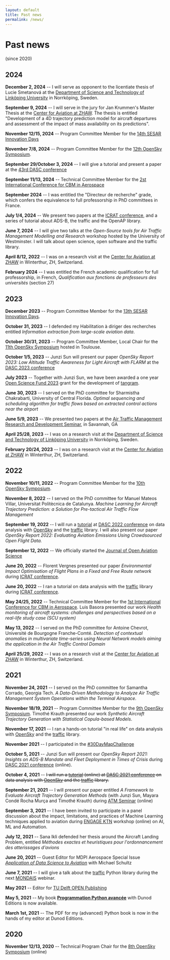 ```yaml
---
layout: default
title: Past news
permalink: /news/
---
```


# Past news

(since 2020)

## 2024

**December 2, 2024** -- I will serve as opponent to the licentiate thesis of Lucie Smetanová at the [Department of Science and Technology of Linköping University](https://liu.se/en/employee/tatpo46) in Norrköping, Sweden.

**September 9, 2024** -- I will serve in the jury for Jan Krummen's Master Thesis at the [Center for Aviation at ZHAW](https://www.zhaw.ch/en/engineering/institutes-centres/zav/). The thesis is entitled "Development of a 4D trajectory prediction model for aircraft departures and assessment of the impact of mass availability on its predictions".

**November 12/15, 2024** -- Program Committee Member for the [14th SESAR Innovation Days](https://sesarju.eu/sesarinnovationdays)

**November 7/8, 2024** -- Program Committee Member for the [12th OpenSky Symposium](http://symposium.opensky-network.org/).

**September 29/October 3, 2024** -- I will give a tutorial and present a paper
at the [43rd DASC conference](https://2023.dasconline.org/)

**September 11/13, 2024** -- Technical Committee Member for the [2st International Conference for CBM in Aerospace](https://cbmacademy.eu/)

**September 2024** -- I was entitled the "Directeur de recherche" grade, which confers the equivalence to full professorship in PhD committees in France.

**July 1/4, 2024** -- We present two papers at the [ICRAT conference](https://www.icrat.org), and a series of tutorial about ADS-B, the traffic and the OpenAP library.

**June 7, 2024** -- I will give two talks at the _Open-Source tools for Air Traffic Management Modelling and Research_ workshop hosted by the University of Westminster. I will talk about open science, open software and the traffic library.

**April 8/12, 2022** -- I was on a research visit at the [Center for Aviation at ZHAW](https://www.zhaw.ch/en/engineering/institutes-centres/zav/) in Winterthur, ZH, Switzerland.

**February 2024** -- I was entitled the French academic qualification for full professorship, in French, _Qualification aux fonctions de professeurs des universités_ (section 27)

## 2023

**December 2023** -- Program Committee Member for the [13th SESAR Innovation Days](https://sesarju.eu/sesarinnovationdays).

**October 31, 2023** -- I defended my Habilitation à diriger des recherches entitled _Information extraction from large-scale aviation data_.

**October 30/31, 2023** -- Program Committee Member, Local Chair for the [11th OpenSky Symposium](http://symposium.opensky-network.org/) hosted in Toulouse.

**October 1/5, 2023** -- Junzi Sun will present our paper _OpenSky Report 2023: Low Altitude Traffic Awareness for Light Aircraft with FLARM_ at the [DASC 2023 conference](https://2023.dasconline.org/)

**July 2023** -- Together with Junzi Sun, we have been awarded a one year [Open Science Fund 2023](https://www.nwo.nl/en/researchprogrammes/open-science-fund-2023-awarded-grants) grant for the development of [tangram](https://github.com/open-aviation/tangram).

**June 30, 2023** -- I served on the PhD committee for Sharmistha Chakrabarti, University of Central Florida. _Optimal sequencing and scheduling algorithm for traffic flows based on extracted control actions near the airport_

**June 5/9, 2023** -- We presented two papers at the [Air Traffic Management Research and Development Seminar](https://www.atmseminar.org/), in Savannah, GA

**April 25/28, 2023** -- I was on a research visit at the [Department of Science and Technology of Linköping University](https://liu.se/en/employee/tatpo46) in Norrköping, Sweden.

**February 20/24, 2023** -- I was on a research visit at the [Center for Aviation at ZHAW](https://www.zhaw.ch/en/engineering/institutes-centres/zav/) in Winterthur, ZH, Switzerland.

## 2022

**November 10/11, 2022** -- Program Committee Member for the [10th OpenSky Symposium](http://symposium.opensky-network.org/).

**November 8, 2022** -- I served on the PhD committee for Manuel Mateos Villar, Universitat Politècnica de Catalunya. _Machine Learning for Aircraft Trajectory Prediction: a Solution for Pre-tactical Air Traffic Flow Management_

**September 19, 2022** -- I will run a [tutorial](https://2022.dasconline.org/tutorials/) at [DASC 2022 conference](https://2022.dasconline.org/)
on data analysis with [OpenSky](https://opensky-network.org/) and the [traffic](https://github.com/xoolive/traffic) library. I will also present our paper _OpenSky Report 2022: Evaluating Aviation Emissions Using Crowdsourced Open Flight Data._

**September 12, 2022** -- We officially started the [Journal of Open Aviation
Science](https://journals.open.tudelft.nl/joas)

**June 20, 2022** -- Florent Vergnes presented our paper _Environmental Impact Optimisation of Flight Plans in a Fixed and Free Route network_ during [ICRAT conference](https://www.icrat.org/).

**June 20, 2022** -- I ran a tutorial on data analysis with the [traffic](https://github.com/xoolive/traffic) library during [ICRAT conference](https://www.icrat.org/).

**May 24/25, 2022** -- Technical Committee Member for the [1st International Conference for CBM in Aerospace](https://cbmacademy.eu/). Luis Basora presented our work _Health monitoring of aircraft systems: challenges and perspectives based on a real-life study case (SCU system)_

**May 13, 2022** -- I served on the PhD committee for Antoine Chevrot, Université de Bourgogne Franche-Comté. _Detection of contextual anomalies in multivariate time-series using Neural Network models aiming the application in the Air Traffic Control Domain_

**April 25/29, 2022** -- I was on a research visit at the [Center for Aviation at ZHAW](https://www.zhaw.ch/en/engineering/institutes-centres/zav/) in Winterthur, ZH, Switzerland.

## 2021

**November 24, 2021** -- I served on the PhD committee for Samantha Corrado, Georgia Tech. _A Data-Driven Methodology to Analyze Air Traffic Management System Operations within the Terminal Airspace._

**November 18/19, 2021** -- Program Committee Member for the [9th OpenSky Symposium](http://symposium.opensky-network.org/). Timothé Krauth presented our work _Synthetic Aircraft Trajectory Generation with Statistical Copula-based Models_.

**November 17, 2021** -- I ran a hands-on tutorial "in real life" on data analysis with [OpenSky](https://opensky-network.org/) and the [traffic](https://github.com/xoolive/traffic) library.

**November 2021** -- I participated in the [#30DayMapChallenge](/30DayMapChallenge)

**October 5, 2021** -- Junzi Sun will present our _OpenSky Report 2021: Insights on ADS-B Mandate and Fleet Deployment in Times of Crisis_ during [DASC 2021 conference](https://2021.dasconline.org/) (online).

**October 4, 2021** -- ~~I will run a [tutorial](https://2021.dasconline.org/presentations/efficient-and-large-scale-air-traffic-data-analysis-with-opensky/) (online) at [DASC 2021 conference](https://2021.dasconline.org/)
on data analysis with [OpenSky](https://opensky-network.org/) and the [traffic](https://github.com/xoolive/traffic) library.~~

**September 21, 2021** -- I will present our paper entitled _A Framework to Evaluate Aircraft Trajectory Generation Methods_ (with Junzi Sun, Mayara Condé Rocha Murça and Timothé Krauth) during [ATM Seminar](http://atmseminar.org/) (online)

**September 3, 2021** -- I have been invited to participate in a panel discussion about the impact, limitations, and practices of Machine Learning techniques applied to aviation during [ENGAGE KTN](https://engagektn.com/thematic-challenges/) workshop (online) on AI, ML and Automation.

**July 12, 2021** -- Sana Ikli defended her thesis around the Aircraft Landing Problem, entitled _Méthodes exactes et heuristiques pour l'ordonnancement des atterissages d'avions_

**June 20, 2021** -- Guest Editor for MDPI Aerospace Special Issue [_Application of Data Science to Aviation_](https://www.mdpi.com/journal/aerospace/special_issues/Application_Data_Science_Aviation) with Michael Schultz

**June 7, 2021** -- I will give a talk about the [traffic](https://github.com/xoolive/traffic) Python library during the next [MONDAIS](https://datascience.aero/mondais/) webinar.

**May 2021** -- Editor for [TU Delft OPEN Publishing](https://www.tudelft.nl/library/tu-delft-open-science/os/open-publishing)

**May 5, 2021** -- My book [**Programmation Python avancée**](/python) with Dunod Editions is now available.

**March 1st, 2021** -- The PDF for my (advanced) Python book is now in the hands of my editor at Dunod Editions.

## 2020

**November 12/13, 2020** -- Technical Program Chair for the [8th OpenSky Symposium](http://symposium.opensky-network.org/) (online)
